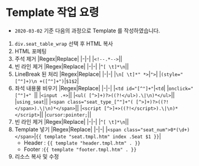 # Template 작업 요령

- `2020-03-02` 기준 다음의 과정으로 Template 를 작성하였습니다.

1. `div.seat_table_wrap` 선택 후 HTML 복사
2. HTML 포메팅
3. 주석 제거
    |Regex|Replace|
    |-|-|
    |`<!--.*-->`||
4. 빈 라인 제거
    |Regex|Replace|
    |-|-|
    |`^[ \t]*\n`||
5. LineBreak 된 처리
    |Regex|Replace|
    |-|-|
    |`\n[ \t]*" *>`|`">`|
    |`(style="[^"]+)\n +([^"]+")`|`$1$2`|
6. 좌석 내용물 비우기
    |Regex|Replace|
    |-|-|
    |`<td id="[^"]+"`|`<td`|
    |`onclick="[^"]+" `||
    |`<input .+>`||
    |`<ul( [^>]+)?>((?!</ul>).\|\n)*</ul>`||
    |`using_seat`||
    |`<span class="seat_type_[^"]+"( [^>]+)?>((?!</span>).\|\n)*</span>`||
    |`<script [^>]+>((?!</script>).\|\n)*</script>`||
    |`cursor:pointer;`||
8. 빈 라인 제거
    |Regex|Replace|
    |-|-|
    |`^[ \t]*\n`||
7. Template 넣기
    |Regex|Replace|
    |-|-|
    |`<span class="seat_num">0*(\d+)</span>`|`{{ template "seat.tmpl.htm" index .Seat $1 }}`|
    - Header : `{{ template "header.tmpl.htm" . }}`
    - Footer :`{{ template "footer.tmpl.htm" . }}`
9. 리소스 복사 및 수정